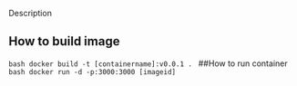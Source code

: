 Description

## How to build image

``bash
docker build -t [containername]:v0.0.1 .
`` 
##How to run container
``bash
docker run -d -p:3000:3000 [imageid]
``
